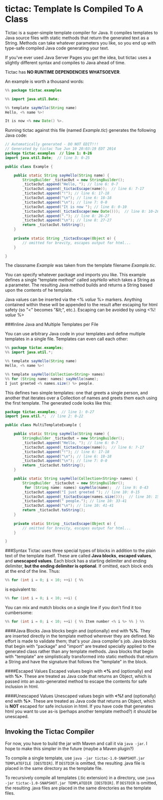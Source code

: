# tictac: Template Is Compiled To A Class

Tictac is a super-simple template compiler for Java.  It compiles templates to Java source files with static methods that return the generated text as a String.  Methods can take whatever parameters you like, so you end up with type-safe compiled Java code generating your text.

If you've ever used Java Server Pages you get the idea, but tictac uses a slightly different syntax and compiles to Java ahead of time.

Tictac has **NO RUNTIME DEPENDENCIES WHATSOEVER**.

An example is worth a thousand words:


```java
%% package tictac.examples

%% import java.util.Date;

%% template sayHello(String name)
Hello, <% name %>!

It is now <% new Date() %>.
```
Running tictac against this file (named _Example.tic_) generates the following Java code:

```java
// Automatically generated - DO NOT EDIT!!!
// Generated by tictac Tue Jun 10 20:03:19 EDT 2014
package tictac.examples  // line 1: 0-26
import java.util.Date;  // line 3: 0-25

public class Example {

	public static String sayHello(String name) {
		StringBuilder _tictacOut = new StringBuilder();
		_tictacOut.append("Hello, "); // line 6: 0-7
		_tictacOut.append(_tictacEscape(name));  // line 6: 7-17
		_tictacOut.append("!"); // line 6: 17-18
		_tictacOut.append("\n"); // line 6: 18-18
		_tictacOut.append("\n"); // line 7: 0-0
		_tictacOut.append("It is now "); // line 8: 0-10
		_tictacOut.append(_tictacEscape(new Date()));  // line 8: 10-26
		_tictacOut.append("."); // line 8: 26-27
		_tictacOut.append("\n"); // line 8: 27-27
		return _tictacOut.toString();
	}
    
    private static String _tictacEscape(Object o) {
    	// omitted for brevity, escapes output for html...
    }

}
```
The classname _Example_ was taken from the template filename _Example.tic_.

You can specify whatever package and imports you like.  This example defines a single "template method" called _sayHello_ which takes a String as a parameter.  The resulting Java method builds and returns a String based upon the contents of he template.

Java values can be inserted via the <% _value_ %> markers.  Anything contained within these will be appended to the result after escaping for html safety (so "<" becomes "&amp;lt;", etc.).  Escaping can be avoided by using <%! _value_ %>

###Inline Java and Multiple Templates per File

You can use arbitrary Java code in your templates and define multiple templates in a single file.  Templates can even call each other:

```java
%% package tictac.examples;
%% import java.util.*;

%% template sayHello(String name)
Hello, <% name %>!

%% template sayHello(Collection<String> names)
%% for (String name: names) sayHello(name);
I just greeted <% names.size() %> people.
```

This defines two simple templates: one that greets a single person, and another that iterates over a Collection of names and greets them each using the first template.  The generated code looks like this:

```java
package tictac.examples;  // line 1: 0-27
import java.util.*;  // line 2: 0-22

public class MultiTemplateExample {

	public static String sayHello(String name) {
		StringBuilder _tictacOut = new StringBuilder();
		_tictacOut.append("Hello, "); // line 6: 0-7
		_tictacOut.append(_tictacEscape(name));  // line 6: 7-17
		_tictacOut.append("!"); // line 6: 17-18
		_tictacOut.append("\n"); // line 6: 18-18
		_tictacOut.append("\n"); // line 7: 0-0
		return _tictacOut.toString();
	}

	public static String sayHello(Collection<String> names) {
		StringBuilder _tictacOut = new StringBuilder();
		 for (String name: names) sayHello(name);  // line 9: 0-43
		_tictacOut.append("I just greeted "); // line 10: 0-15
		_tictacOut.append(_tictacEscape(names.size()));  // line 10: 15-33
		_tictacOut.append(" people."); // line 10: 33-41
		_tictacOut.append("\n"); // line 10: 41-41
		return _tictacOut.toString();
	}
    
    private static String _tictacEscape(Object o) {
    	// omitted for brevity, escapes output for html...
    }

}

```


###Syntax
Tictac uses three special types of blocks in addition to the plain text of the template itself.  These are called **Java blocks**, **escaped values**, and **unescaped values**.  Each block has a starting delimiter and ending delimiter, **but the ending delimiter is optional**.  If omitted, each block ends at the end of the line.  Thus:

```java
%% for (int i = 0; i < 10; ++i) { %%
```
is equivalent to:
```java
%% for (int i = 0; i < 10; ++i) {
```

You can mix and match blocks on a single line if you don't find it too cumbersome:
```java
%% for (int i = 0; i < 10; ++i) { %% Item number <% i %> %% } %%
```

####Java Blocks
Java blocks begin and (optionally) end with **%%**.  They are inserted directly in the template method wherever they are defined.  No effort is made to validate them; that's your Java compiler's job.  Java blocks that begin with "package" and "import" are treated specially applied to the generated class rather than any template methods.  Java blocks that begin with "template" are simplistically transformed into static methods that return a String and have the signature that follows the "template" in the block.

####Escaped Values
Escaped values begin with **<%** and (optionally) end with **%>**.  These are treated as Java code that returns an Object, which is passed into an auto-generated method to escape the contents for safe inclusion in html.

####Unescaped Values
Unescaped values begin with **<%!** and (optionally) end with **%>**.  These are treated as Java code that returns an Object, which is **NOT** escaped for safe inclusion in html.  If you have code that generates html you want to use as-is (perhaps another template method?) it should be unescaped.

## Invoking the Tictac Compiler

For now, you have to build the jar with Maven and call it via ```java -jar```.  I hope to make this simpler in the future (maybe a Maven plugin?)

To compile a single template, use ```java -jar tictac-1.0-SNAPSHOT.jar TEMPLATEFILE [DESTDIR]```.  If ```DESTDIR``` is omitted, the resulting .java file is placed in the same directory as the template file.

To recursively compile all templates (.tic extension) in a directory, use ```java -jar tictac-1.0-SNAPSHOT.jar TEMPLATEDIR [DESTDIR]```.  If ```DESTDIR``` is omitted, the resulting .java files are placed in the same directories as the template files.

